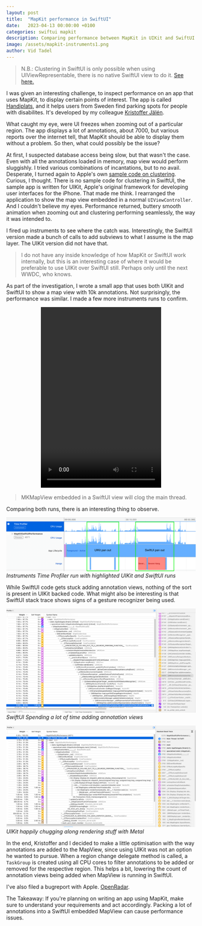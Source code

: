 ```yaml
---
layout: post
title:  "MapKit performance in SwiftUI"
date:   2023-04-13 00:00:00 +0100
categories: swiftui mapkit
description: Comparing performance between MapKit in UIKit and SwiftUI
image: /assets/mapkit-instruments1.png
author: Vid Tadel
---
```


> N.B.: Clustering in SwiftUI is only possible when using UIViewRepresentable, there is no native SwiftUI view to do it. [See here.](https://developer.apple.com/forums/thread/684811?answerId=681564022#681564022)

I was given an interesting challenge, to inspect performance on an app that uses MapKit, to display certain points of interest. The app is called [Handiplats](http://www.handiplats.se/), and it helps users from Sweden find parking spots for people with disabilites. It's developed by my colleague [Kristoffer Jälén](https://www.linkedin.com/in/kristofferjalen/).

What caught my eye, were UI freezes when zooming out of a particular region. The app displays a lot of annotations, about 7000, but various reports over the internet tell, that MapKit should be able to display them without a problem. So then, what could possibly be the issue? 

At first, I suspected database access being slow, but that wasn't the case. Even with all the annotations loaded in memory, map view would perform sluggishly. I tried various combinations of incantations, but to no avail. Desperate, I turned again to Apple's own [sample code on clustering](https://developer.apple.com/documentation/mapkit/mkannotationview/decluttering_a_map_with_mapkit_annotation_clustering). Curious, I thought. There is no sample code for clustering in SwiftUI, the sample app is written for UIKit, Apple's original framework for developing user interfaces for the iPhone. That made me think. I rearranged the application to show the map view embedded in a normal `UIViewController`. And I couldn't believe my eyes. Performance returned, buttery smooth animation when zooming out and clustering performing seamlessly, the way it was intended to. 

I fired up instruments to see where the catch was. Interestingly, the SwiftUI version made a bunch of calls to add subviews to what I assume is the map layer. The UIKit version did not have that. 

> I do not have any inside knowledge of how MapKit or SwiftUI work internally, but this is an interesting case of where it would be preferable to use UIKit over SwiftUI still. Perhaps only until the next WWDC, who knows.

As part of the investigation, I wrote a small app that uses both UIKit and SwiftUI to show a map view with 10k annotations. Not surprisingly, the performance was similar. I made a few more instruments runs to confirm.

<center>
<video width="320" height="480" controls="controls">
  <source src="/assets/mapkit-screen-recording.mov" type="video/mp4">
</video>
</center>

> MKMapView embedded in a SwiftUI view will clog the main thread.

Comparing both runs, there is an interesting thing to observe. 

![Instruments timeline for both UIKit and SwiftUI runs](/assets/mapkit-instruments1.png)
*Instruments Time Profiler run with highlighted UIKit and SwiftUI runs*

While SwiftUI code gets stuck adding annotation views, nothing of the sort is present in UIKit backed code. What might also be interesting is that SwiftUI stack trace shows signs of a gesture recognizer being used.

![SwiftUI stack trace when panning out](/assets/mapkit-instruments-swiftui-stack.png)
*SwiftUI Spending a lot of time adding annotation views*

![UIKit stack trace when panning out](/assets/mapkit-instruments-uikit-stack.png)
*UIKit happily chugging along rendering stuff with Metal*

In the end, Kristoffer and I decided to make a little optimisation with the way annotations are added to the MapView, since using UIKit was not an option he wanted to pursue. When a region change delegate method is called, a `TaskGroup` is created using all CPU cores to filter annotations to be added or removed for the respective region. This helps a bit, lowering the count of annotation views being added when MapView is running in SwiftUI.

I've also filed a bugreport with Apple. [OpenRadar](https://openradar.appspot.com/radar?id=5618371932454912).

The Takeaway: If you're planning on writing an app using MapKit, make sure to understand your requirements and act accordingly. Packing a lot of annotations into a SwiftUI embedded MapView can cause performance issues.